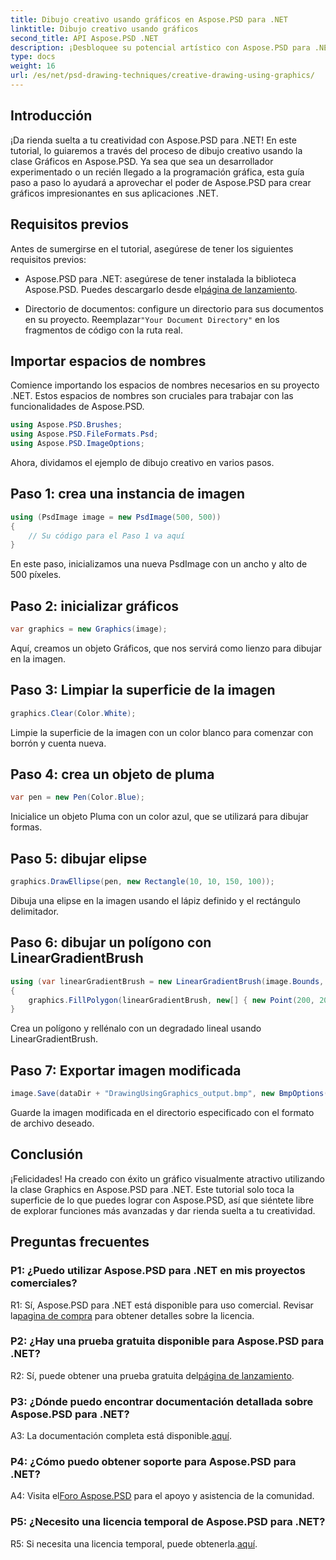 ```yaml
---
title: Dibujo creativo usando gráficos en Aspose.PSD para .NET
linktitle: Dibujo creativo usando gráficos
second_title: API Aspose.PSD .NET
description: ¡Desbloquee su potencial artístico con Aspose.PSD para .NET! Siga nuestro tutorial para dibujo creativo usando gráficos.
type: docs
weight: 16
url: /es/net/psd-drawing-techniques/creative-drawing-using-graphics/
---
```

## Introducción

¡Da rienda suelta a tu creatividad con Aspose.PSD para .NET! En este tutorial, lo guiaremos a través del proceso de dibujo creativo usando la clase Gráficos en Aspose.PSD. Ya sea que sea un desarrollador experimentado o un recién llegado a la programación gráfica, esta guía paso a paso lo ayudará a aprovechar el poder de Aspose.PSD para crear gráficos impresionantes en sus aplicaciones .NET.

## Requisitos previos

Antes de sumergirse en el tutorial, asegúrese de tener los siguientes requisitos previos:

-  Aspose.PSD para .NET: asegúrese de tener instalada la biblioteca Aspose.PSD. Puedes descargarlo desde el[página de lanzamiento](https://releases.aspose.com/psd/net/).

-  Directorio de documentos: configure un directorio para sus documentos en su proyecto. Reemplazar`"Your Document Directory"` en los fragmentos de código con la ruta real.

## Importar espacios de nombres

Comience importando los espacios de nombres necesarios en su proyecto .NET. Estos espacios de nombres son cruciales para trabajar con las funcionalidades de Aspose.PSD.

```csharp
using Aspose.PSD.Brushes;
using Aspose.PSD.FileFormats.Psd;
using Aspose.PSD.ImageOptions;
```

Ahora, dividamos el ejemplo de dibujo creativo en varios pasos.

## Paso 1: crea una instancia de imagen

```csharp
using (PsdImage image = new PsdImage(500, 500))
{
    // Su código para el Paso 1 va aquí
}
```

En este paso, inicializamos una nueva PsdImage con un ancho y alto de 500 píxeles.

## Paso 2: inicializar gráficos

```csharp
var graphics = new Graphics(image);
```

Aquí, creamos un objeto Gráficos, que nos servirá como lienzo para dibujar en la imagen.

## Paso 3: Limpiar la superficie de la imagen

```csharp
graphics.Clear(Color.White);
```

Limpie la superficie de la imagen con un color blanco para comenzar con borrón y cuenta nueva.

## Paso 4: crea un objeto de pluma

```csharp
var pen = new Pen(Color.Blue);
```

Inicialice un objeto Pluma con un color azul, que se utilizará para dibujar formas.

## Paso 5: dibujar elipse

```csharp
graphics.DrawEllipse(pen, new Rectangle(10, 10, 150, 100));
```

Dibuja una elipse en la imagen usando el lápiz definido y el rectángulo delimitador.

## Paso 6: dibujar un polígono con LinearGradientBrush

```csharp
using (var linearGradientBrush = new LinearGradientBrush(image.Bounds, Color.Red, Color.White, 45f))
{
    graphics.FillPolygon(linearGradientBrush, new[] { new Point(200, 200), new Point(400, 200), new Point(250, 350) });
}
```

Crea un polígono y rellénalo con un degradado lineal usando LinearGradientBrush.

## Paso 7: Exportar imagen modificada

```csharp
image.Save(dataDir + "DrawingUsingGraphics_output.bmp", new BmpOptions());
```

Guarde la imagen modificada en el directorio especificado con el formato de archivo deseado.

## Conclusión

¡Felicidades! Ha creado con éxito un gráfico visualmente atractivo utilizando la clase Graphics en Aspose.PSD para .NET. Este tutorial solo toca la superficie de lo que puedes lograr con Aspose.PSD, así que siéntete libre de explorar funciones más avanzadas y dar rienda suelta a tu creatividad.

## Preguntas frecuentes

### P1: ¿Puedo utilizar Aspose.PSD para .NET en mis proyectos comerciales?

R1: Sí, Aspose.PSD para .NET está disponible para uso comercial. Revisar la[pagina de compra](https://purchase.aspose.com/buy) para obtener detalles sobre la licencia.

### P2: ¿Hay una prueba gratuita disponible para Aspose.PSD para .NET?

 R2: Sí, puede obtener una prueba gratuita del[página de lanzamiento](https://releases.aspose.com/).

### P3: ¿Dónde puedo encontrar documentación detallada sobre Aspose.PSD para .NET?

 A3: La documentación completa está disponible.[aquí](https://reference.aspose.com/psd/net/).

### P4: ¿Cómo puedo obtener soporte para Aspose.PSD para .NET?

 A4: Visita el[Foro Aspose.PSD](https://forum.aspose.com/c/psd/34) para el apoyo y asistencia de la comunidad.

### P5: ¿Necesito una licencia temporal de Aspose.PSD para .NET?

 R5: Si necesita una licencia temporal, puede obtenerla.[aquí](https://purchase.aspose.com/temporary-license/).
